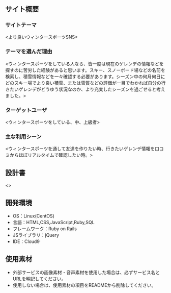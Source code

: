 # <snowman>

## サイト概要
### サイトテーマ
<より良いウィンタースポーツSNS>

### テーマを選んだ理由
<ウィンタースポーツをしている人なら、皆一度は現在のゲレンデの情報などを探すのに苦労した経験があると思います。スキー、スノーボード場などの名前を検索し、積雪情報などを一々確認する必要があります。シーズン中の何月何日にどのスキー場でより良い積雪、または雪質などの評価が一目でわかれば自分の行きたいゲレンデがどうゆう状況なのか、より充実したシーズンを過ごせると考えました。>

### ターゲットユーザ
<ウィンタースポーツをしている、中、上級者>

### 主な利用シーン
<ウィンタースポーツを通して友達を作りたい時、行きたいゲレンデ情報を口コミからほぼリアルタイムで確認したい時。>

## 設計書
<>

## 開発環境
- OS：Linux(CentOS)
- 言語：HTML,CSS,JavaScript,Ruby,SQL
- フレームワーク：Ruby on Rails
- JSライブラリ：jQuery
- IDE：Cloud9

## 使用素材
- 外部サービスの画像素材・音声素材を使用した場合は、必ずサービス名とURLを明記してください。
- 使用しない場合は、使用素材の項目をREADMEから削除してください。
